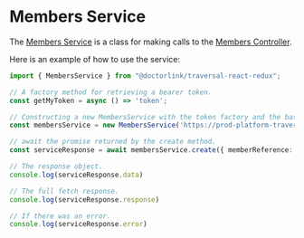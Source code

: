 # Members Service

The [Members Service](index.ts) is a class for making calls to the [Members Controller](https://prod-platform-traversal-engine.doctorlink.engineering/api-docs/v2/index.html#tag/Members). 

Here is an example of how to use the service:

```ts
import { MembersService } from "@doctorlink/traversal-react-redux";

// A factory method for retrieving a bearer token.
const getMyToken = async () => 'token';

// Constructing a new MembersService with the token factory and the baseurl including my tenant id.
const membersService = new MembersService('https://prod-platform-traversal-engine.doctorlink.engineering/api/v2/myTenantId', getMyToken);

// await the promise returned by the create method.
const serviceResponse = await membersService.create({ memberReference: 'myMemberRef123' });

// The response object.
console.log(serviceResponse.data)

// The full fetch response.
console.log(serviceResponse.response)

// If there was an error.
console.log(serviceResponse.error)
```
